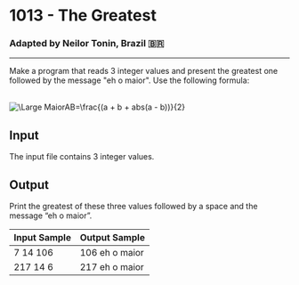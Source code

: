 # 1013 - The Greatest
### Adapted by Neilor Tonin, Brazil <span>&#x1f1e7;&#x1f1f7;</span>
---

Make a program that reads 3 integer values and present the greatest one followed by the message "eh o maior". Use the following formula:</br></br>

<img src="https://latex.codecogs.com/svg.latex?\Large&space;MaiorAB=\frac{(a + b + abs(a - b))}{2}" title="\Large MaiorAB=\frac{(a + b + abs(a - b))}{2}"/>

## Input

The input file contains 3 integer values.

## Output

Print the greatest of these three values followed by a space and the message “eh o maior”.

| Input Sample | Output Sample |
| --- | --- |
|7 14 106|106 eh o maior|
|217 14 6|217 eh o maior|